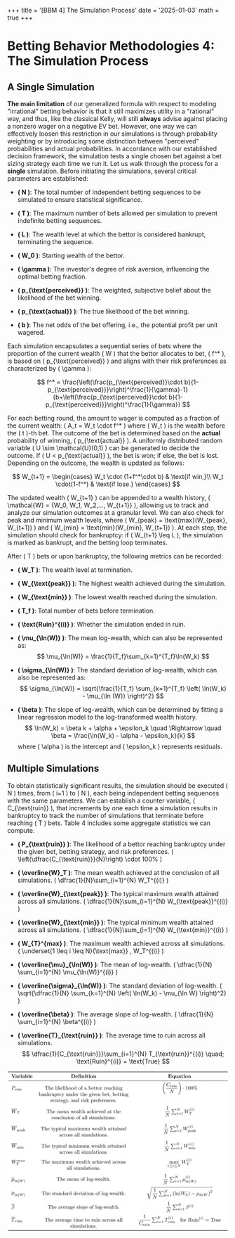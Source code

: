 +++
title = '[BBM 4] The Simulation Process'
date = '2025-01-03'
math = true
+++

# Betting Behavior Methodologies 4: The Simulation Process

## A Single Simulation

**The main limitation** of our generalized formula with respect to modeling "irrational" betting behavior is that it still maximizes utility in a "rational" way, and thus, like the classical Kelly, will still **always** advise against placing a nonzero wager on a negative EV bet. However, one way we can effectively loosen this restriction in our simulations is through probability weighting or by introducing some distinction between "perceived" probabilities and actual probabilities. In accordance with our established decision framework, the simulation tests a single chosen bet against a bet sizing strategy each time we run it. Let us walk through the process for a **single** simulation. Before initiating the simulations, several critical parameters are established:

- **\( N \)**: The total number of independent betting sequences to be simulated to ensure statistical significance.

- **\( T \)**: The maximum number of bets allowed per simulation to prevent indefinite betting sequences.
- **\( L \)**: The wealth level at which the bettor is considered bankrupt, terminating the sequence.
- **\( W_0 \)**: Starting wealth of the bettor.
- **\( \gamma \)**: The investor's degree of risk aversion, influencing the optimal betting fraction.
- **\( p_{\text{perceived}} \)**: The weighted, subjective belief about the likelihood of the bet winning.
- **\( p_{\text{actual}} \)**: The true likelihood of the bet winning.
- **\( b \)**: The net odds of the bet offering, i.e., the potential profit per unit wagered.

Each simulation encapsulates a sequential series of bets where the proportion of the current wealth \( W \) that the bettor allocates to bet, \( f^* \), is based on \( p_{\text{perceived}} \) and aligns with their risk preferences as characterized by \( \gamma \):

$$
f^* = \frac{\left(\frac{p_{\text{perceived}}\cdot b}{1-p_{\text{perceived}}}\right)^\frac{1}{\gamma}-1}{b+\left(\frac{p_{\text{perceived}}\cdot b}{1-p_{\text{perceived}}}\right)^\frac{1}{\gamma}}
$$

For each betting round, the amount to wager is computed as a fraction of the current wealth:
\( A_t = W_t \cdot f^* \)
where \( W_t \) is the wealth before the \( t \)-th bet. The outcome of the bet is determined based on the **actual** probability of winning, \( p_{\text{actual}} \). A uniformly distributed random variable \( U \sim \mathcal{U}(0,1) \) can be generated to decide the outcome. If \( U < p_{\text{actual}} \), the bet is won; if else, the bet is lost. Depending on the outcome, the wealth is updated as follows:

$$
W_{t+1} = \begin{cases}
    W_t \cdot (1+f^*\cdot b) & \text{if win,}\\
    W_t \cdot(1-f^*) & \text{if lose.}
\end{cases}
$$

The updated wealth \( W_{t+1} \) can be appended to a wealth history, \( \mathcal{W} = \{W_0, W_1, W_2,..., W_{t+1}\} \), allowing us to track and analyze our simulation outcomes at a granular level. We can also check for peak and minimum wealth levels, where \( W_{peak} = \text{max}(W_{peak}, W_{t+1}) \) and \( W_{min} = \text{min}(W_{min}, W_{t+1}) \). At each step, the simulation should check for bankruptcy: if \( W_{t+1} \leq L \), the simulation is marked as bankrupt, and the betting loop terminates.

After \( T \) bets or upon bankruptcy, the following metrics can be recorded:

- **\( W_T \)**: The wealth level at termination.

- **\( W_{\text{peak}} \)**: The highest wealth achieved during the simulation.
- **\( W_{\text{min}} \)**: The lowest wealth reached during the simulation.
- **\( T_f \)**: Total number of bets before termination.
- **\( \text{Ruin}^{(i)} \)**: Whether the simulation ended in ruin.
- **\( \mu_{\ln(W)} \)**: The mean log-wealth, which can also be represented as:
    $$
    \mu_{\ln(W)} = \frac{1}{T_f}\sum_{k=1}^{T_f}\ln(W_k)
    $$
- **\( \sigma_{\ln(W)} \)**: The standard deviation of log-wealth, which can also be represented as:
    $$
    \sigma_{\ln(W)} = \sqrt{\frac{1}{T_f} \sum_{k=1}^{T_f} \left( \ln(W_k) - \mu_{\ln (W)} \right)^2}
    $$
- **\( \beta \)**: The slope of log-wealth, which can be determined by fitting a linear regression model to the log-transformed wealth history.
    $$
    \ln(W_k) = \beta k + \alpha + \epsilon_k \quad \Rightarrow \quad \beta = \frac{\ln(W_k) - \alpha - \epsilon_k}{k}
    $$
    where \( \alpha \) is the intercept and \( \epsilon_k \) represents residuals.

## Multiple Simulations

To obtain statistically significant results, the simulation should be executed \( N \) times, from \( i=1 \) to \( N \), each being independent betting sequences with the same parameters. We can establish a counter variable, \( C_{\text{ruin}} \), that increments by one each time a simulation results in bankruptcy to track the number of simulations that terminate before reaching \( T \) bets. Table 4 includes some aggregate statistics we can compute.

- **\( P_{\text{ruin}} \)**: The likelihood of a bettor reaching bankruptcy under the given bet, betting strategy, and risk preferences.
    \(
    \left(\dfrac{C_{\text{ruin}}}{N}\right) \cdot 100\%
    \)

- **\( \overline{W}_T \)**: The mean wealth achieved at the conclusion of all simulations.
    \(
    \dfrac{1}{N}\sum_{i=1}^{N} W_T^{(i)}
    \)

- **\( \overline{W}_{\text{peak}} \)**: The typical maximum wealth attained across all simulations.
    \(
    \dfrac{1}{N}\sum_{i=1}^{N} W_{\text{peak}}^{(i)}
    \)

- **\( \overline{W}_{\text{min}} \)**: The typical minimum wealth attained across all simulations.
    \(
    \dfrac{1}{N}\sum_{i=1}^{N} W_{\text{min}}^{(i)}
    \)

- **\( W_{T}^{max} \)**: The maximum wealth achieved across all simulations.
    \(
    \underset{1 \leq i \leq N}{\text{max}} \, W_T^{(i)}
    \)

- **\( \overline{\mu}_{\ln(W)} \)**: The mean of log-wealth.
    \(
    \dfrac{1}{N} \sum_{i=1}^{N} \mu_{\ln(W)}^{(i)}
    \)

- **\( \overline{\sigma}_{\ln(W)} \)**: The standard deviation of log-wealth.
    \(
    \sqrt{\dfrac{1}{N} \sum_{k=1}^{N} \left( \ln(W_k) - \mu_{\ln W} \right)^2}
    \)

- **\( \overline{\beta} \)**: The average slope of log-wealth.
    \(
    \dfrac{1}{N} \sum_{i=1}^{N} \beta^{(i)}
    \)

- **\( \overline{T}_{\text{ruin}} \)**: The average time to ruin across all simulations.
    $$
    \dfrac{1}{C_{\text{ruin}}}\sum_{i=1}^{N} T_{\text{ruin}}^{(i)} \quad; \text{Ruin}^{(i)} = \text{True}
    $$

![Image alt](images/aggregate_stats_table.png)
